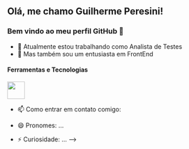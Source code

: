 <head>
<link rel="stylesheet" type='text/css' href="https://cdn.jsdelivr.net/gh/devicons/devicon@latest/devicon.min.css" />  
</head>

## Olá, me chamo Guilherme Peresini! 
### Bem vindo ao meu perfil GitHub 👋

- 🔭 Atualmente estou trabalhando como Analista de Testes
- 🌱 Mas também sou um entusiasta em FrontEnd

#### Ferramentas e Tecnologias

<img class="devicon-cypressio-plain" src="https://cdn.jsdelivr.net/gh/devicons/devicon@latest/icons/cypressio/cypressio-line.svg" width="40" height="40"/>
          
          
          


- 📫 Como entrar em contato comigo:
  
- 😄 Pronomes: ...
- ⚡ Curiosidade: ...
-->
